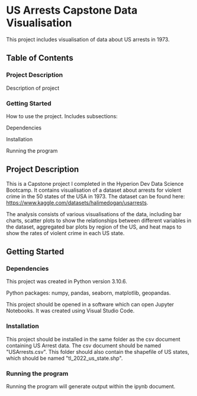 # US Arrests Capstone Data Visualisation

This project includes visualisation of data about US arrests in 1973. 

## Table of Contents
### Project Description
Description of project

### Getting Started
How to use the project. Includes subsections:

Dependencies

Installation

Running the program

## Project Description

This is a Capstone project I completed in the Hyperion Dev Data Science Bootcamp. It contains visualisation of a dataset about arrests for violent crime in the 50 states of the USA in 1973. The dataset can be found here: https://www.kaggle.com/datasets/halimedogan/usarrests.

The analysis consists of various visualisations of the data, including bar charts, scatter plots to show the relationships between different variables in the dataset, aggregated bar plots by region of the US, and heat maps to show the rates of violent crime in each US state.

## Getting Started

### Dependencies
This project was created in Python version 3.10.6. 

Python packages: numpy, pandas, seaborn, matplotlib, geopandas. 

This project should be opened in a software which can open Jupyter Notebooks. It was created using Visual Studio Code.

### Installation
This project should be installed in the same folder as the csv document containing US Arrest data. The csv document should be named "USArrests.csv". This folder should also contain the shapefile of US states, which should be named "tl_2022_us_state.shp". 

### Running the program
Running the program will generate output within the ipynb document.
